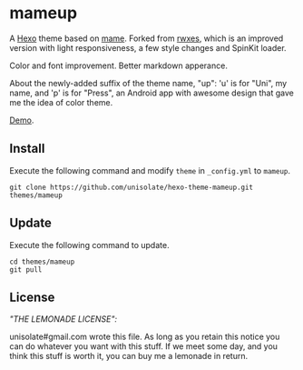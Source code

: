 # mameup
A [Hexo](http://hexo.io) theme based on [mame](https://github.com/chadluo/hexo-theme-mame). Forked from [rwxes](https://github.com/rwxes/hexo-theme-mame), which is an improved version with light responsiveness, a few style changes and SpinKit loader.

Color and font improvement. Better markdown apperance.

About the newly-added suffix of the theme name, "up": 'u' is for "Uni", my name, and 'p' is for "Press", an Android app with awesome design that gave me the idea of color theme.

[Demo](http://ohmyuni.com).

## Install

Execute the following command and modify `theme` in `_config.yml` to `mameup`.

```
git clone https://github.com/unisolate/hexo-theme-mameup.git themes/mameup
```

## Update

Execute the following command to update.

```
cd themes/mameup
git pull
```

## License
*"THE LEMONADE LICENSE":*

unisolate#gmail.com wrote this file. As long as you retain this notice you can do whatever you want with this stuff. If we meet some day, and you think this stuff is worth it, you can buy me a lemonade in return.